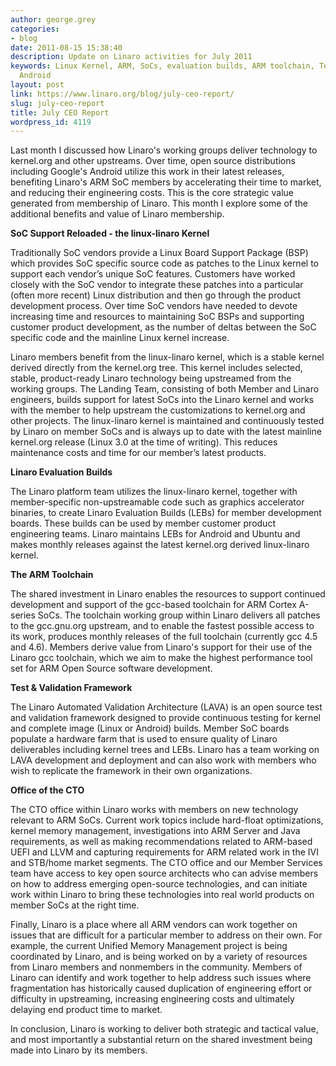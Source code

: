 ```yaml
---
author: george.grey
categories:
- blog
date: 2011-08-15 15:38:40
description: Update on Linaro activities for July 2011
keywords: Linux Kernel, ARM, SoCs, evaluation builds, ARM toolchain, Test, Validation,
  Android
layout: post
link: https://www.linaro.org/blog/july-ceo-report/
slug: july-ceo-report
title: July CEO Report
wordpress_id: 4119
---
```


Last month I discussed how Linaro's working groups deliver technology to kernel.org and other upstreams.   Over time, open source distributions including Google's Android utilize this work in their latest releases, benefiting Linaro's ARM SoC members by accelerating their time to market, and reducing their engineering costs. This is the core strategic value generated from membership of Linaro. This month I explore some of the additional benefits and value of Linaro membership.

**SoC Support Reloaded - the linux-linaro Kernel**

Traditionally SoC vendors provide a Linux Board Support Package (BSP) which provides SoC specific source code as patches to the Linux kernel to support each vendor’s unique SoC features. Customers have worked closely with the SoC vendor to integrate these patches into a particular (often more recent) Linux distribution and then go through the product development process. Over time SoC vendors have needed to devote increasing time and resources to maintaining SoC BSPs and supporting customer product development, as the number of deltas between the SoC specific code and the mainline Linux kernel increase.

Linaro members benefit from the linux-linaro kernel, which is a stable kernel derived directly from the kernel.org tree. This kernel includes selected, stable, product-ready Linaro technology being upstreamed from the working groups. The Landing Team, consisting of both Member and Linaro engineers, builds support for latest SoCs into the Linaro kernel and works with the member to help upstream the customizations to kernel.org and other projects. The linux-linaro kernel is maintained and continuously tested by Linaro on member SoCs and is always up to date with the latest mainline kernel.org release (Linux 3.0 at the time of writing). This reduces maintenance costs and time for our member’s latest products.

**Linaro Evaluation Builds**

The Linaro platform team utilizes the linux-linaro kernel, together with member-specific non-upstreamable code such as graphics accelerator binaries, to create Linaro Evaluation Builds (LEBs) for member development boards. These builds can be used by member customer product engineering teams. Linaro maintains LEBs for Android and Ubuntu and makes monthly releases against the latest kernel.org derived linux-linaro kernel.

**The ARM Toolchain**

The shared investment in Linaro enables the resources to support continued development and support of the gcc-based toolchain for ARM Cortex A-series SoCs. The toolchain working group within Linaro delivers all patches to the gcc.gnu.org upstream, and to enable the fastest possible access to its work, produces monthly releases of the full toolchain (currently gcc 4.5 and 4.6). Members derive value from Linaro's support for their use of the Linaro gcc toolchain, which we aim to make the highest performance tool set for ARM Open Source software development.

**Test & Validation Framework**

The Linaro Automated Validation Architecture (LAVA) is an open source test and validation framework designed to provide continuous testing for kernel and complete image (Linux or Android) builds. Member SoC boards populate a hardware farm that is used to ensure quality of Linaro deliverables including kernel trees and LEBs. Linaro has a team working on LAVA development and deployment and can also work with members who wish to replicate the framework in their own organizations.

**Office of the CTO**

The CTO office within Linaro works with members on new technology relevant to ARM SoCs. Current work topics include hard-float optimizations, kernel memory management, investigations into ARM Server and Java requirements, as well as making recommendations related to ARM-based UEFI and LLVM and capturing requirements for ARM related work in the IVI and STB/home market segments. The CTO office and our Member Services team have access to key open source architects who can advise members on how to address emerging open-source technologies, and can initiate work within Linaro to bring these technologies into real world products on member SoCs at the right time.

Finally, Linaro is a place where all ARM vendors can work together on issues that are difficult for a particular member to address on their own. For example, the current Unified Memory Management project is being coordinated by Linaro, and is being worked on by a variety of resources from Linaro members and nonmembers in the community. Members of Linaro can identify and work together to help address such issues where fragmentation has historically caused duplication of engineering effort or difficulty in upstreaming, increasing engineering costs and ultimately delaying end product time to market.

In conclusion, Linaro is working to deliver both strategic and tactical value, and most importantly a substantial return on the shared investment being made into Linaro by its members.